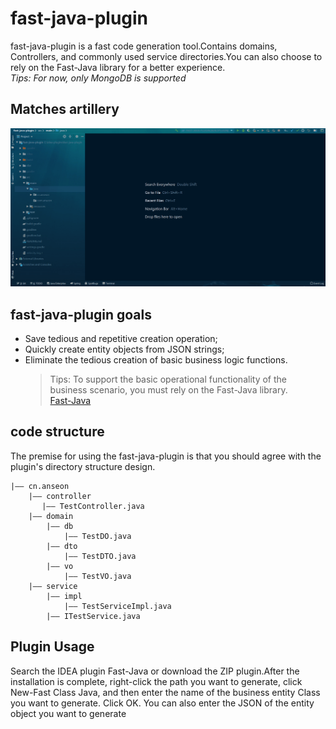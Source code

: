 # fast-java-plugin
fast-java-plugin is a fast code generation tool.Contains domains, Controllers, and commonly used service directories.You can also choose to rely on the Fast-Java library for a better experience.   
_Tips: For now, only MongoDB is supported_
## Matches artillery
![](/gif/example.gif)
## fast-java-plugin goals
* Save tedious and repetitive creation operation;
* Quickly create entity objects from JSON strings;
* Eliminate the tedious creation of basic business logic functions.
    > Tips: To support the basic operational functionality of the business scenario, you must rely on the Fast-Java library.   
    [Fast-Java](https://github.com/ve-agui/fast-java)
## code structure
The premise for using the fast-java-plugin is that you should agree with the plugin's directory structure design.   
```
|—— cn.anseon
    |—— controller
       |—— TestController.java
    |—— domain
        |—— db
            |—— TestDO.java
        |—— dto
            |—— TestDTO.java
        |—— vo
            |—— TestVO.java
    |—— service
        |—— impl
            |—— TestServiceImpl.java
        |—— ITestService.java
```
## Plugin Usage
Search the IDEA plugin Fast-Java or download the ZIP plugin.After the installation is complete, right-click the path you want to generate, click New-Fast Class Java, and then enter the name of the business entity Class you want to generate. Click OK. You can also enter the JSON of the entity object you want to generate
